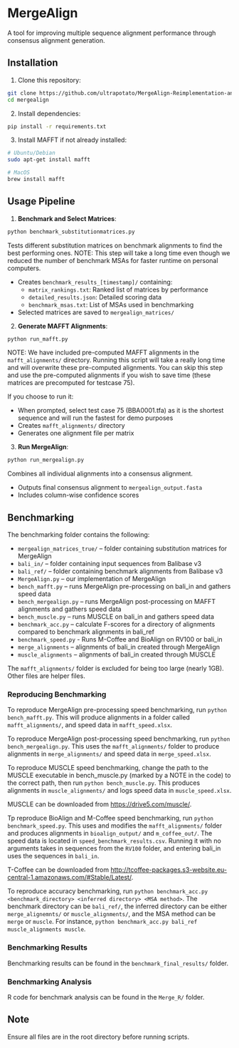 # MergeAlign

A tool for improving multiple sequence alignment performance through consensus alignment generation.

## Installation

1. Clone this repository:
```bash
git clone https://github.com/ultrapotato/MergeAlign-Reimplementation-and-Benchmark
cd mergealign
```

2. Install dependencies:
```bash
pip install -r requirements.txt
```

3. Install MAFFT if not already installed:
```bash
# Ubuntu/Debian
sudo apt-get install mafft

# MacOS
brew install mafft
```
## Usage Pipeline

1. **Benchmark and Select Matrices**:
```bash
python benchmark_substitutionmatrices.py
```
Tests different substitution matrices on benchmark alignments to find the best performing ones. 
NOTE: This step will take a long time even though we reduced the number of benchmark MSAs for faster runtime on personal computers.
- Creates `benchmark_results_[timestamp]/` containing:
  - `matrix_rankings.txt`: Ranked list of matrices by performance
  - `detailed_results.json`: Detailed scoring data
  - `benchmark_msas.txt`: List of MSAs used in benchmarking
- Selected matrices are saved to `mergealign_matrices/`

2. **Generate MAFFT Alignments**:
```bash
python run_mafft.py
```
NOTE: We have included pre-computed MAFFT alignments in the `mafft_alignments/` directory. Running this script will take a really long time and will overwrite these pre-computed alignments. You can skip this step and use the pre-computed alignments if you wish to save time (these matrices are precomputed for testcase 75).

If you choose to run it:
- When prompted, select test case 75 (BBA0001.tfa) as it is the shortest sequence and will run the fastest for demo purposes
- Creates `mafft_alignments/` directory
- Generates one alignment file per matrix

3. **Run MergeAlign**:
```bash
python run_mergealign.py
```
Combines all individual alignments into a consensus alignment.
- Outputs final consensus alignment to `mergealign_output.fasta`
- Includes column-wise confidence scores

## Benchmarking
The benchmarking folder contains the following:
- `mergealign_matrices_true/` – folder containing substitution matrices for MergeAlign
- `bali_in/` – folder containing input sequences from Balibase v3
- `bali_ref/` – folder containing benchmark alignments from Balibase v3
- `MergeAlign.py` – our implementation of MergeAlign
- `bench_mafft.py` – runs MergeAlign pre-processing on bali_in and gathers speed data
- `bench_mergealign.py` – runs MergeAlign post-processing on MAFFT alignments and gathers speed data
- `bench_muscle.py` – runs MUSCLE on bali_in and gathers speed data
- `benchmark_acc.py` – calculate F-scores for a directory of alignments compared to benchmark alignments in bali_ref
- `benchmark_speed.py` - Runs M-Coffee and BioAlign on RV100 or bali_in
- `merge_alignments` – alignments of bali_in created through MergeAlign
- `muscle_alignments` – alignments of bali_in created through MUSCLE

The `mafft_alignments/` folder is excluded for being too large (nearly 1GB).
Other files are helper files.

### Reproducing Benchmarking

To reproduce MergeAlign pre-processing speed benchmarking, run `python bench_mafft.py`. This will produce alignments in a folder called `mafft_alignments/`, and speed data in `mafft_speed.xlsx`.

To reproduce MergeAlign post-processing speed benchmarking, run `python bench_mergealign.py`. This uses the `mafft_alignments/` folder to produce alignments in `merge_alignments/` and speed data in `merge_speed.xlsx`.

To reproduce MUSCLE speed benchmarking, change the path to the MUSCLE executable in bench_muscle.py (marked by a NOTE in the code) to the correct path, then run `python bench_muscle.py`. This produces alignments in `muscle_alignments/` and logs speed data in `muscle_speed.xlsx`.

MUSCLE can be downloaded from https://drive5.com/muscle/.

Tp reproduce BioAlign and M-Coffee speed benchmarking, run `python benchmark_speed.py`. This uses and modifies the `mafft_alignments/` folder and produces alignments in `bioalign_output/` and `m_coffee_out/`. The speed data is located in `speed_benchmark_results.csv`. Running it with no arguments takes in sequences from the `RV100` folder, and entering bali_in uses the sequences in `bali_in`.

T-Coffee can be downloaded from http://tcoffee-packages.s3-website.eu-central-1.amazonaws.com/#Stable/Latest/.

To reproduce accuracy benchmarking, run `python benchmark_acc.py <benchmark_directory> <inferred directory> <MSA method>`. The benchmark directory can be `bali_ref/`, the inferred directory can be either `merge_alignemnts/` or `muscle_alignments/`, and the MSA method can be `merge` or `muscle`. For instance, `python benchmark_acc.py bali_ref muscle_alignments muscle`.

### Benchmarking Results
Benchmarking results can be found in the `benchmark_final_results/` folder.

### Benchmarking Analysis
R code for benchmark analysis can be found in the `Merge_R/` folder.

## Note
Ensure all files are in the root directory before running scripts.

